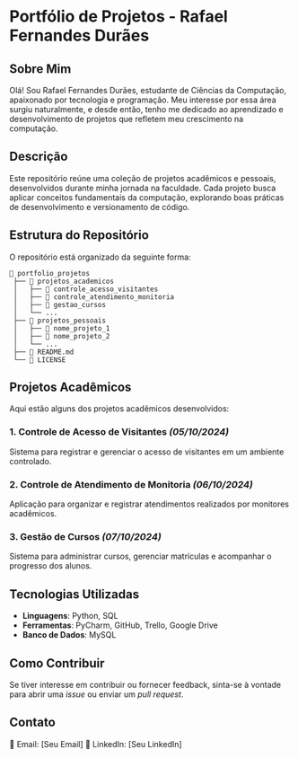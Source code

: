 # Portfólio de Projetos - Rafael Fernandes Durães

## Sobre Mim
Olá! Sou Rafael Fernandes Durães, estudante de Ciências da Computação, apaixonado por tecnologia e programação. Meu interesse por essa área surgiu naturalmente, e desde então, tenho me dedicado ao aprendizado e desenvolvimento de projetos que refletem meu crescimento na computação.

## Descrição
Este repositório reúne uma coleção de projetos acadêmicos e pessoais, desenvolvidos durante minha jornada na faculdade. Cada projeto busca aplicar conceitos fundamentais da computação, explorando boas práticas de desenvolvimento e versionamento de código.

## Estrutura do Repositório
O repositório está organizado da seguinte forma:

```
📂 portfolio_projetos
 ├── 📂 projetos_academicos
 │   ├── 📂 controle_acesso_visitantes
 │   ├── 📂 controle_atendimento_monitoria
 │   ├── 📂 gestao_cursos
 │   └── ...
 ├── 📂 projetos_pessoais
 │   ├── 📂 nome_projeto_1
 │   ├── 📂 nome_projeto_2
 │   └── ...
 ├── 📜 README.md
 └── 📜 LICENSE
```

## Projetos Acadêmicos
Aqui estão alguns dos projetos acadêmicos desenvolvidos:

### 1. Controle de Acesso de Visitantes *(05/10/2024)*
Sistema para registrar e gerenciar o acesso de visitantes em um ambiente controlado.

### 2. Controle de Atendimento de Monitoria *(06/10/2024)*
Aplicação para organizar e registrar atendimentos realizados por monitores acadêmicos.

### 3. Gestão de Cursos *(07/10/2024)*
Sistema para administrar cursos, gerenciar matrículas e acompanhar o progresso dos alunos.

## Tecnologias Utilizadas
- **Linguagens**: Python, SQL
- **Ferramentas**: PyCharm, GitHub, Trello, Google Drive
- **Banco de Dados**: MySQL

## Como Contribuir
Se tiver interesse em contribuir ou fornecer feedback, sinta-se à vontade para abrir uma *issue* ou enviar um *pull request*.

## Contato
📧 Email: [Seu Email]
🔗 LinkedIn: [Seu LinkedIn]

